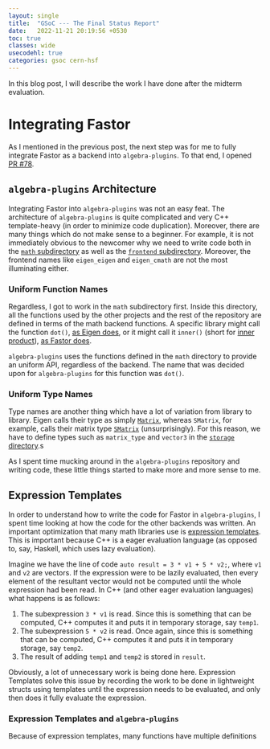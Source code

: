 ```yaml
---
layout: single 
title:  "GSoC --- The Final Status Report"
date:   2022-11-21 20:19:56 +0530
toc: true
classes: wide
usecodehl: true
categories: gsoc cern-hsf
---
```


In this blog post, I will describe the work I have done after the midterm evaluation.

# Integrating Fastor

As I mentioned in the previous post, the next step was for me to fully integrate Fastor as a backend into `algebra-plugins`. To that end, I opened [PR #78](https://github.com/acts-project/algebra-plugins/pull/78).

## `algebra-plugins` Architecture

Integrating Fastor into `algebra-plugins` was not an easy feat. The architecture of `algebra-plugins` is quite complicated and very C++ template-heavy (in order to minimize code duplication). Moreover, there are many things which do not make sense to a beginner. For example, it is not immediately obvious to the newcomer why we need to write code both in the [`math` subdirectory](https://github.com/wermos/algebra-plugins/tree/9b3f0fe50d4be688ca99bd33e64e8837f6efa8f9/math) as well as the [`frontend` subdirectory](https://github.com/wermos/algebra-plugins/tree/9b3f0fe50d4be688ca99bd33e64e8837f6efa8f9/frontend). Moreover, the frontend names like `eigen_eigen` and `eigen_cmath` are not the most illuminating either.

### Uniform Function Names

Regardless, I got to work in the `math` subdirectory first. Inside this directory, all the functions used by the other projects and the rest of the repository are defined in terms of the math backend functions. A specific library might call the function `dot()`, [as Eigen does](https://eigen.tuxfamily.org/dox/classEigen_1_1MatrixBase.html#adfd32bf5fcf6ee603c924dde9bf7bc39), or it might call it `inner()` (short for [inner product](https://en.wikipedia.org/wiki/Dot_product)), [as Fastor does](https://github.com/romeric/Fastor/wiki/Linear-algebra-functions#inner-product-inner).

`algebra-plugins` uses the functions defined in the `math` directory to provide an uniform API, regardless of the backend. The name that was decided upon for `algebra-plugins` for this function was `dot()`.

### Uniform Type Names

Type names are another thing which have a lot of variation from library to library. Eigen calls their type as simply [`Matrix`](https://eigen.tuxfamily.org/dox/group__TutorialMatrixClass.html), whereas `SMatrix`, for example, calls their matrix type [`SMatrix`](https://root.cern.ch/doc/master/classROOT_1_1Math_1_1SMatrix.html) (unsurprisingly). For this reason, we have to define types such as `matrix_type` and `vector3` in the [`storage` directory](https://github.com/wermos/algebra-plugins/blob/9b3f0fe50d4be688ca99bd33e64e8837f6efa8f9/storage/fastor/include/algebra/storage/fastor.hpp).s

As I spent time mucking around in the `algebra-plugins` repository and writing code, these little things started to make more and more sense to me.

## Expression Templates

In order to understand how to write the code for Fastor in `algebra-plugins`, I spent time looking at how the code for the other backends was written. An important optimization that many math libraries use is [expression templates](https://en.wikipedia.org/wiki/Expression_templates). This is important because C++ is a eager evaluation language (as opposed to, say, Haskell, which uses lazy evaluation).

Imagine we have the line of code `auto result = 3 * v1 + 5 * v2;`, where `v1` and `v2` are vectors. If the expression were to be lazily evaluated, then every element of the resultant vector would not be computed until the whole expression had been read. In C++ (and other eager evaluation languages) what happens is as follows:

1. The subexpression `3 * v1` is read. Since this is something that can be computed, C++ computes it and puts it in temporary storage, say `temp1`.
2. The subexpression `5 * v2` is read. Once again, since this is something that can be computed, C++ computes it and puts it in temporary storage, say `temp2`.
3. The result of adding `temp1` and `temp2` is stored in `result`.

Obviously, a lot of unnecessary work is being done here. Expression Templates solve this issue by recording the work to be done in lightweight structs using templates until the expression needs to be evaluated, and only then does it fully evaluate the expression.

### Expression Templates and `algebra-plugins`

Because of expression templates, many functions have multiple definitions
